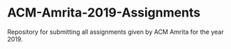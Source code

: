 # ACM-Amrita-2019-Assignments
Repository for submitting all assignments given by ACM Amrita for the year 2019.
